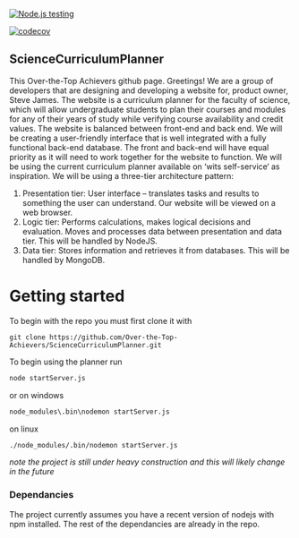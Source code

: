 
[![Node.js testing](https://github.com/Over-the-Top-Achievers/ScienceCurriculumPlanner/actions/workflows/main.yml/badge.svg)](https://github.com/Over-the-Top-Achievers/ScienceCurriculumPlanner/actions/workflows/main.yml)

[![codecov](https://codecov.io/gh/Over-the-Top-Achievers/ScienceCurriculumPlanner/branch/master/graph/badge.svg?token=SK7EPYFQNQ)](https://codecov.io/gh/Over-the-Top-Achievers/ScienceCurriculumPlanner)

## ScienceCurriculumPlanner
This Over-the-Top Achievers github page. Greetings!
We are a group of developers that are designing and developing a website for, product owner, Steve James. The website is a curriculum planner for the faculty of science, which will allow undergraduate students to plan their courses and modules for any of their years of study while verifying course availability and credit values. 
The website is balanced between front-end and back end. We will be creating a user-friendly interface that is well integrated with a fully functional back-end database. The front and back-end will have equal priority as it will need to work together for the website to function. We will be using the current curriculum planner available on ‘wits self-service‘ as inspiration. 
We will be using a three-tier architecture pattern: 
1.	Presentation tier: User interface – translates tasks and results to something the user can understand. Our website will be viewed on a web browser.
2.	Logic tier: Performs calculations, makes logical decisions and evaluation. Moves and processes data between presentation and data tier. This will be handled by NodeJS.
3.	Data tier: Stores information and retrieves it from databases. This will be handled by MongoDB.

# Getting started
  To begin with the repo you must first clone it with
  
  ``` 
  git clone https://github.com/Over-the-Top-Achievers/ScienceCurriculumPlanner.git
  ```
  To begin using the planner run 
  
  ```bash 
  node startServer.js
  ```
  or on windows
  ```bash 
  node_modules\.bin\nodemon startServer.js
  ```
  on linux 
  ```bash 
  ./node_modules/.bin/nodemon startServer.js
  ```
  
  *note the project is still under heavy construction and this will likely change in the future*
  
 ### Dependancies 
  The project currently assumes you have a recent version of nodejs with npm installed.
  The rest of the dependancies are already in the repo.

